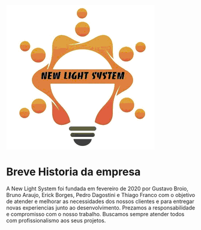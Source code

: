 ![logo](https://raw.githubusercontent.com/NEWLIGHTSYSTEM/NEWLIGHTSYSTEM/master/new.bmp)
# Breve Historia da empresa
   A New Light System foi fundada em fevereiro de 2020 por Gustavo Broio, Bruno Araujo, Erick Borges, Pedro Dagostini e Thiago Franco com o objetivo de atender e melhorar as necessidades dos nossos clientes e para entregar novas experiencias junto ao desenvolvimento. Prezamos a responsabilidade e compromisso com o nosso trabalho. Buscamos sempre atender todos com profissionalismo aos seus projetos.



